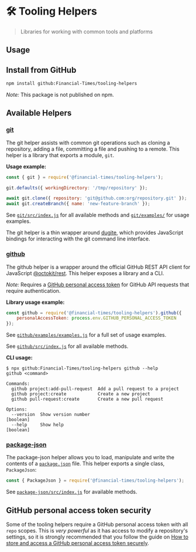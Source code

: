 # 🛠️ Tooling Helpers

> Libraries for working with common tools and platforms

## Usage

## Install from GitHub

```bash
npm install github:Financial-Times/tooling-helpers
```

_Note:_ This package is not published on npm.

## Available Helpers

### [git](git/src/)

The git helper assists with common git operations such as cloning a repository,
adding a file, committing a file and pushing to a remote. This helper is a library
that exports a module, `git`.

**Usage example:**

```javascript
const { git } = require('@financial-times/tooling-helpers');

git.defaults({ workingDirectory: '/tmp/repository' });

await git.clone({ repository: 'git@github.com:org/repository.git' });
await git.createBranch({ name: 'new-feature-branch' });
```

See [`git/src/index.js`](git/src/index.js) for all available methods and
[`git/examples/`](git/examples/) for usage examples.

The git helper is a thin wrapper around [dugite](https://github.com/desktop/dugite),
which provides JavaScript bindings for interacting with the git command line
interface.

### [github](github/src/)

The github helper is a wrapper around the official GitHub REST API client for
JavaScript [@octokit/rest](https://github.com/octokit/rest.js). This helper
exposes a library and a CLI.

_Note:_ Requires a [GitHub personal access token](#github-personal-access-token-security)
for GitHub API requests that require authentication.

**Library usage example:**

```javascript
const github = require('@financial-times/tooling-helpers').github({
    personalAccessToken: process.env.GITHUB_PERSONAL_ACCESS_TOKEN
});
```

See [`github/examples/examples.js`](github/examples/examples.js) for a full set of
usage examples.

See [`github/src/index.js`](github/src/index.js) for all available methods.

**CLI usage:**

```
$ npx github:Financial-Times/tooling-helpers github --help
github <command>

Commands:
  github project:add-pull-request  Add a pull request to a project
  github project:create            Create a new project
  github pull-request:create       Create a new pull request

Options:
  --version  Show version number                                       [boolean]
  --help     Show help                                                 [boolean]
```

### [package-json](package-json/src/)

The package-json helper allows you to load, manipulate and write the contents of
a [`package.json`](https://docs.npmjs.com/files/package.json.html) file. This
helper exports a single class, `PackageJson`:

```javascript
const { PackageJson } = require('@financial-times/tooling-helpers');
```

See [`package-json/src/index.js`](package-json/src/index.js) for available methods.

## GitHub personal access token security

Some of the tooling helpers require a GitHub personal access token with all
`repo` scopes. This is _very powerful_ as it has access to modify a
repository's settings, so it is strongly recommended that you follow the guide
on [How to store and access a GitHub personal access token securely](https://github.com/Financial-Times/next/wiki/How-to-store-and-access-a-GitHub-personal-access-token-securely).
